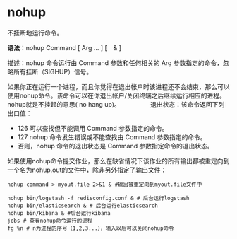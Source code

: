 # nohup

不挂断地运行命令。

**语法**：nohup Command [ Arg ... ] [　& ]

描述：nohup 命令运行由 Command 参数和任何相关的 Arg 参数指定的命令，忽略所有挂断（SIGHUP）信号。

如果你正在运行一个进程，而且你觉得在退出帐户时该进程还不会结束，那么可以使用nohup命令。该命令可以在你退出帐户/关闭终端之后继续运行相应的进程。nohup就是不挂起的意思( no hang up)。 　　
　　
退出状态：该命令返回下列出口值：

- 126 可以查找但不能调用 Command 参数指定的命令。
- 127 nohup 命令发生错误或不能查找由 Command 参数指定的命令。　　
- 否则，nohup 命令的退出状态是 Command 参数指定命令的退出状态。 　

如果使用nohup命令提交作业，那么在缺省情况下该作业的所有输出都被重定向到一个名为nohup.out的文件中，除非另外指定了输出文件： 　　
```
nohup command > myout.file 2>&1 & #输出被重定向到myout.file文件中
```

```
nohup bin/logstash -f redisconfig.conf & # 后台运行logstash
nohup bin/elasticsearch & # 后台运行elasticsearch
nohup bin/kibana & #后台运行kibana
jobs # 查看nohup命令运行的进程
fg %n # n为进程的序号（1,2,3...），输入以后可以关闭nohup命令
```
